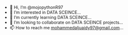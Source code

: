 - 👋 Hi, I’m @mojopythonR97
- 👀 I’m interested in DATA SCEINCE...
- 🌱 I’m currently learning DATA SCEINCE...
- 💞️ I’m looking to collaborate on DATA SCEINCE projects...
- 📫 How to reach me mohammedaljuaidy97@gmail.com...

<!---
mojopythonR97/mojopythonR97 is a ✨ special ✨ repository because its `README.md` (this file) appears on your GitHub profile.
You can click the Preview link to take a look at your changes.
--->
